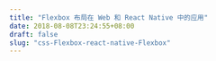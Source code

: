 ```yaml
---
title: "Flexbox 布局在 Web 和 React Native 中的应用"
date: 2018-08-08T23:24:55+08:00
draft: false
slug: "css-Flexbox-react-native-Flexbox"
---
```

